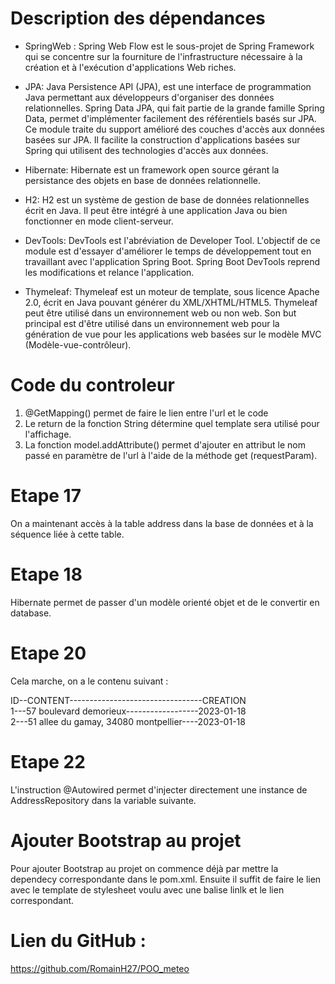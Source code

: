 # Description des dépendances 

- SpringWeb :
Spring Web Flow est le sous-projet de Spring Framework qui se concentre sur la fourniture de l'infrastructure nécessaire à la création et à l'exécution d'applications Web riches.

- JPA:
Java Persistence API (JPA), est une interface de programmation Java permettant aux développeurs d'organiser des données relationnelles.
Spring Data JPA, qui fait partie de la grande famille Spring Data, permet d'implémenter facilement des référentiels basés sur JPA. Ce module traite du support amélioré des couches d'accès aux données basées sur JPA. Il facilite la construction d'applications basées sur Spring qui utilisent des technologies d'accès aux données.

- Hibernate:
Hibernate est un framework open source gérant la persistance des objets en base de données relationnelle.

- H2:
H2 est un système de gestion de base de données relationnelles écrit en Java. Il peut être intégré à une application Java ou bien fonctionner en mode client-serveur.

- DevTools:
DevTools est l'abréviation de Developer Tool. L'objectif de ce module est d'essayer d'améliorer le temps de développement tout en travaillant avec l'application Spring Boot. Spring Boot DevTools reprend les modifications et relance l'application.

- Thymeleaf:
Thymeleaf est un moteur de template, sous licence Apache 2.0, écrit en Java pouvant générer du XML/XHTML/HTML5. Thymeleaf peut être utilisé dans un environnement web ou non web. Son but principal est d'être utilisé dans un environnement web pour la génération de vue pour les applications web basées sur le modèle MVC (Modèle-vue-contrôleur).


# Code du controleur

1. @GetMapping() permet de faire le lien entre l'url et le code
2. Le return de la fonction String détermine quel template sera utilisé pour l'affichage.
3. La fonction model.addAttribute() permet d'ajouter en attribut le nom passé en paramètre de l'url à l'aide de la méthode get (requestParam).

# Etape 17

On a maintenant accès à la table address dans la base de données et à la séquence liée à cette table.

# Etape 18

Hibernate permet de passer d'un modèle orienté objet et de le convertir en database.


# Etape 20

Cela marche, on a le contenu suivant :

ID--CONTENT---------------------------------CREATION  
1---57 boulevard demorieux------------------2023-01-18\
2---51 allee du gamay, 34080 montpellier----2023-01-18

# Etape 22

L'instruction @Autowired permet d'injecter directement une instance de AddressRepository dans la variable suivante.

# Ajouter Bootstrap au projet

Pour ajouter Bootstrap au projet on commence déjà par mettre la dependecy correspondante dans le pom.xml.
Ensuite il suffit de faire le lien avec le template de stylesheet voulu avec une balise linlk et le lien correspondant.

# Lien du GitHub :
https://github.com/RomainH27/POO_meteo
